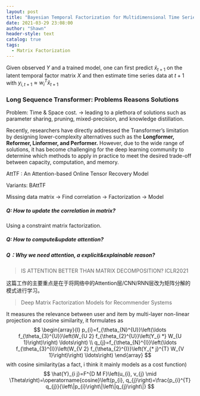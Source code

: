 ```yaml
---
layout: post
title: "Bayesian Temporal Factorization for Multidimensional Time Series Prediction"
date: 2021-03-29 23:08:00
author: "Shawn"
header-style: text
catalog: true
tags:
  - Matrix Factorization
---
```


Given observed $Y$ and a trained model, one can first predict $\hat{x}_{t+1}$ on the latent temporal factor matrix $X$ and then estimate time series data at $t+1$ with $y_{i,t+1}\approx w_i^T\hat{x}_{t+1}$





### Long Sequence Transformer: Problems Reasons Solutions

Problem: Time & Space cost. $\rightarrow$ leading to a plethora of solutions such as parameter sharing, pruning, mixed-precision, and knowledge distillation.  

Recently, researchers have directly addressed the Transformer’s limitation by designing lower-complexity alternatives such as the **Longformer, Reformer, Linformer, and Performer.** However, due to the wide range of solutions, it has become challenging for the deep learning community to determine which methods to apply in practice to meet the desired trade-off between capacity, computation, and memory.

AttTF : An Attention-based Online Tensor Recovery Model

Variants: BAttTF

Missing data matrix $\rightarrow$ Find correlation $\rightarrow$ Factorization $\rightarrow$ Model

##### Q: How to update the correlation in matrix?

Using a constraint matrix factorization.

##### Q: How to compute&update attention?



##### Q：Why we need attention, a explicit&explainable reason?



> IS ATTENTION BETTER THAN MATRIX DECOMPOSITION? ICLR2021

这篇工作的主要重点是在于将网络中的Attention层/CNN/RNN层改为矩阵分解的模式进行学习。

> Deep Matrix Factorization Models for Recommender Systems

It measures the relevance between user and item by multi-layer non-linear projection and cosine similarity, it formulates as
$$
\begin{array}{l}
p_{i}=f_{\theta_{N}^{U}}\left(\ldots f_{\theta_{3}^{U}}\left(W_{U 2} f_{\theta_{2}^{U}}\left(Y_{i *} W_{U 1}\right)\right) \ldots\right) \\
q_{j}=f_{\theta_{N}^{I}}\left(\ldots f_{\theta_{3}^{I}}\left(W_{V 2} f_{\theta_{2}^{I}}\left(Y_{* j}^{T} W_{V 1}\right)\right) \ldots\right)
\end{array}
$$
with cosine similarity(as a fact, i think it mainly models as a cost function)
$$
\hat{Y}_{i j}=F^{D M F}\left(u_{i}, v_{j} \mid \Theta\right)=\operatorname{cosine}\left(p_{i}, q_{j}\right)=\frac{p_{i}^{T} q_{j}}{\left\|p_{i}\right\|\left\|q_{j}\right\|}
$$